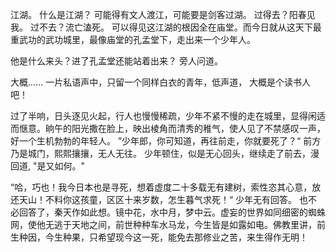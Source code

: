 



江湖。
什么是江湖？
可能得有文人渡江，可能要是剑客过湖。
过得去？阳春见我。
过不去？流亡溘死。
可以得见这江湖的根因全在庙堂。而今日就从这天下最重武功的武功城里，最像庙堂的孔孟堂下，走出来一个少年人。

他是什么来头？进了孔孟堂还能站着出来？
旁人问道。

大概......
一片私语声中，只留一个同样白衣的青年，低声道，
大概是个读书人吧！




过了半响，日头逐见火起，行人也慢慢稀疏，少年不紧不慢的走在城里，显得闲适而惬意。晌午的阳光撒在脸上，映出棱角而清秀的稚气，使人见了不禁感叹一声，好一个生机勃勃的年轻人。
”少年郎，你可知道，再往前走，你就要死了？“
前方乃是城门，熙熙攘攘，无人无往。
少年顿住，似是无心回头，继续走了前去，漫回道,
"是又如何。"

“哈，巧也！我今日本也是寻死，想着虚度二十多载无有建树，索性恣其心意，放还天山！不料你这孩童，区区十来岁数，怎生暮气求死！“
少年无有回答。
也不必回答了，秦天作如此想。镜中花，水中月，梦中云。虚妄的世界如同细密的蜘蛛网，使他无逃于天地之间，前世种种车水马龙，今生皆是如露如电。佛教里讲，前生种因，今生种果，只希望现今这一死，能免去那修业之苦，来生得作无明！







